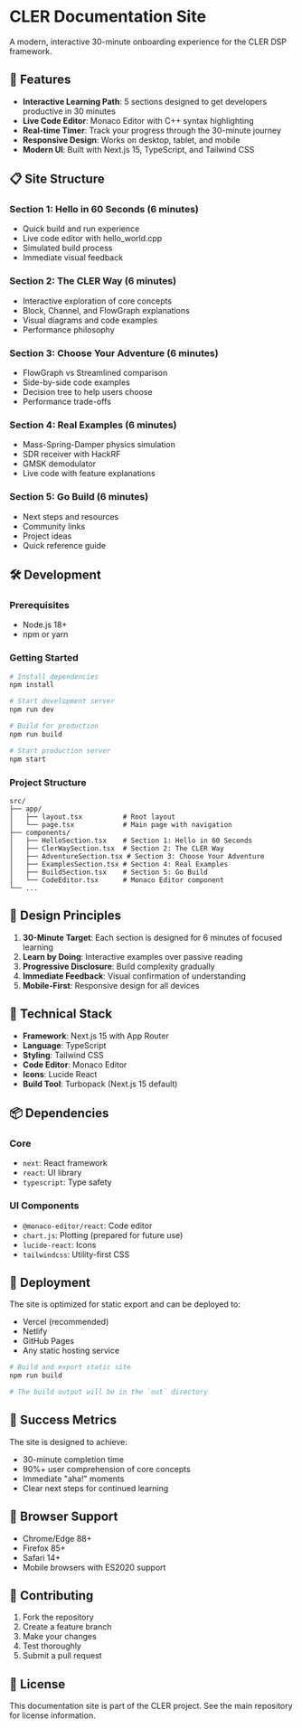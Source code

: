 # CLER Documentation Site

A modern, interactive 30-minute onboarding experience for the CLER DSP framework.

## 🚀 Features

- **Interactive Learning Path**: 5 sections designed to get developers productive in 30 minutes
- **Live Code Editor**: Monaco Editor with C++ syntax highlighting
- **Real-time Timer**: Track your progress through the 30-minute journey
- **Responsive Design**: Works on desktop, tablet, and mobile
- **Modern UI**: Built with Next.js 15, TypeScript, and Tailwind CSS

## 📋 Site Structure

### Section 1: Hello in 60 Seconds (6 minutes)
- Quick build and run experience
- Live code editor with hello_world.cpp
- Simulated build process
- Immediate visual feedback

### Section 2: The CLER Way (6 minutes)
- Interactive exploration of core concepts
- Block, Channel, and FlowGraph explanations
- Visual diagrams and code examples
- Performance philosophy

### Section 3: Choose Your Adventure (6 minutes)
- FlowGraph vs Streamlined comparison
- Side-by-side code examples
- Decision tree to help users choose
- Performance trade-offs

### Section 4: Real Examples (6 minutes)
- Mass-Spring-Damper physics simulation
- SDR receiver with HackRF
- GMSK demodulator
- Live code with feature explanations

### Section 5: Go Build (6 minutes)
- Next steps and resources
- Community links
- Project ideas
- Quick reference guide

## 🛠️ Development

### Prerequisites
- Node.js 18+ 
- npm or yarn

### Getting Started

```bash
# Install dependencies
npm install

# Start development server
npm run dev

# Build for production
npm run build

# Start production server
npm start
```

### Project Structure

```
src/
├── app/
│   ├── layout.tsx          # Root layout
│   └── page.tsx            # Main page with navigation
├── components/
│   ├── HelloSection.tsx    # Section 1: Hello in 60 Seconds
│   ├── ClerWaySection.tsx  # Section 2: The CLER Way
│   ├── AdventureSection.tsx # Section 3: Choose Your Adventure
│   ├── ExamplesSection.tsx # Section 4: Real Examples
│   ├── BuildSection.tsx    # Section 5: Go Build
│   └── CodeEditor.tsx      # Monaco Editor component
└── ...
```

## 🎨 Design Principles

1. **30-Minute Target**: Each section is designed for 6 minutes of focused learning
2. **Learn by Doing**: Interactive examples over passive reading
3. **Progressive Disclosure**: Build complexity gradually
4. **Immediate Feedback**: Visual confirmation of understanding
5. **Mobile-First**: Responsive design for all devices

## 🔧 Technical Stack

- **Framework**: Next.js 15 with App Router
- **Language**: TypeScript
- **Styling**: Tailwind CSS
- **Code Editor**: Monaco Editor
- **Icons**: Lucide React
- **Build Tool**: Turbopack (Next.js 15 default)

## 📦 Dependencies

### Core
- `next`: React framework
- `react`: UI library
- `typescript`: Type safety

### UI Components
- `@monaco-editor/react`: Code editor
- `chart.js`: Plotting (prepared for future use)
- `lucide-react`: Icons
- `tailwindcss`: Utility-first CSS

## 🚀 Deployment

The site is optimized for static export and can be deployed to:
- Vercel (recommended)
- Netlify
- GitHub Pages
- Any static hosting service

```bash
# Build and export static site
npm run build

# The build output will be in the `out` directory
```

## 🎯 Success Metrics

The site is designed to achieve:
- 30-minute completion time
- 90%+ user comprehension of core concepts
- Immediate "aha!" moments
- Clear next steps for continued learning

## 📱 Browser Support

- Chrome/Edge 88+
- Firefox 85+
- Safari 14+
- Mobile browsers with ES2020 support

## 🤝 Contributing

1. Fork the repository
2. Create a feature branch
3. Make your changes
4. Test thoroughly
5. Submit a pull request

## 📄 License

This documentation site is part of the CLER project. See the main repository for license information.